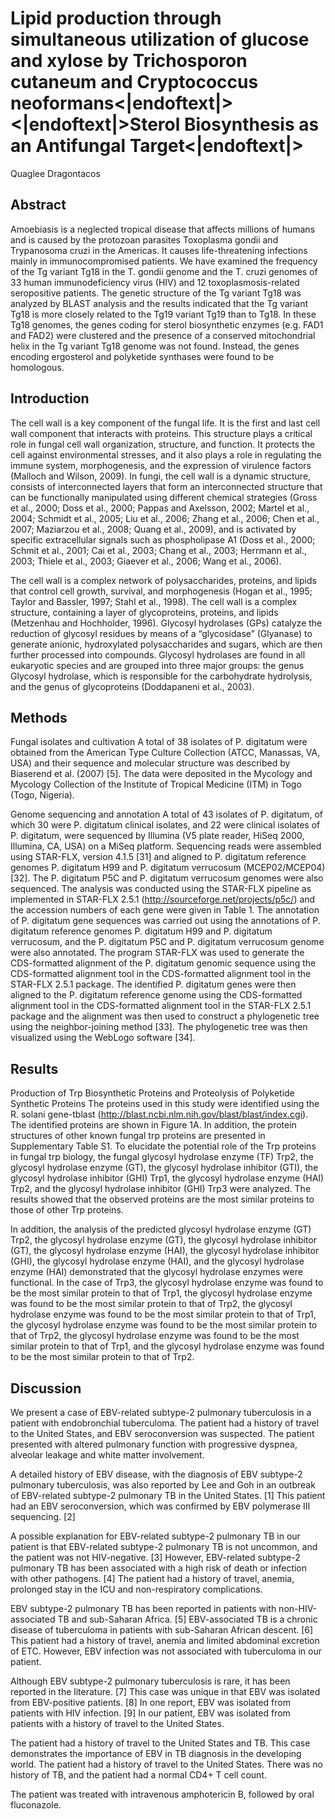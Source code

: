 # Lipid production through simultaneous utilization of glucose and xylose by Trichosporon cutaneum and Cryptococcus neoformans<|endoftext|><|endoftext|>Sterol Biosynthesis as an Antifungal Target<|endoftext|>
Quaglee Dragontacos


## Abstract
Amoebiasis is a neglected tropical disease that affects millions of humans and is caused by the protozoan parasites Toxoplasma gondii and Trypanosoma cruzi in the Americas. It causes life-threatening infections mainly in immunocompromised patients. We have examined the frequency of the Tg variant Tg18 in the T. gondii genome and the T. cruzi genomes of 33 human immunodeficiency virus (HIV) and 12 toxoplasmosis-related seropositive patients. The genetic structure of the Tg variant Tg18 was analyzed by BLAST analysis and the results indicated that the Tg variant Tg18 is more closely related to the Tg19 variant Tg19 than to Tg18. In these Tg18 genomes, the genes coding for sterol biosynthetic enzymes (e.g. FAD1 and FAD2) were clustered and the presence of a conserved mitochondrial helix in the Tg variant Tg18 genome was not found. Instead, the genes encoding ergosterol and polyketide synthases were found to be homologous.


## Introduction
The cell wall is a key component of the fungal life. It is the first and last cell wall component that interacts with proteins. This structure plays a critical role in fungal cell wall organization, structure, and function. It protects the cell against environmental stresses, and it also plays a role in regulating the immune system, morphogenesis, and the expression of virulence factors (Malloch and Wilson, 2009). In fungi, the cell wall is a dynamic structure, consists of interconnected layers that form an interconnected structure that can be functionally manipulated using different chemical strategies (Gross et al., 2000; Doss et al., 2000; Pappas and Axelsson, 2002; Martel et al., 2004; Schmidt et al., 2005; Liu et al., 2006; Zhang et al., 2006; Chen et al., 2007; Maziarzou et al., 2008; Quang et al., 2009), and is activated by specific extracellular signals such as phospholipase A1 (Doss et al., 2000; Schmit et al., 2001; Cai et al., 2003; Chang et al., 2003; Herrmann et al., 2003; Thiele et al., 2003; Giaever et al., 2006; Wang et al., 2006).

The cell wall is a complex network of polysaccharides, proteins, and lipids that control cell growth, survival, and morphogenesis (Hogan et al., 1995; Taylor and Bassler, 1997; Stahl et al., 1998). The cell wall is a complex structure, containing a layer of glycoproteins, proteins, and lipids (Metzenhau and Hochholder, 1996). Glycosyl hydrolases (GPs) catalyze the reduction of glycosyl residues by means of a “glycosidase” (Glyanase) to generate anionic, hydroxylated polysaccharides and sugars, which are then further processed into compounds. Glycosyl hydrolases are found in all eukaryotic species and are grouped into three major groups: the genus Glycosyl hydrolase, which is responsible for the carbohydrate hydrolysis, and the genus of glycoproteins (Doddapaneni et al., 2003).


## Methods
Fungal isolates and cultivation
A total of 38 isolates of P. digitatum were obtained from the American Type Culture Collection (ATCC, Manassas, VA, USA) and their sequence and molecular structure was described by Biaserend et al. (2007) [5]. The data were deposited in the Mycology and Mycology Collection of the Institute of Tropical Medicine (ITM) in Togo (Togo, Nigeria).

Genome sequencing and annotation
A total of 43 isolates of P. digitatum, of which 30 were P. digitatum clinical isolates, and 22 were clinical isolates of P. digitatum, were sequenced by Illumina (V5 plate reader, HiSeq 2000, Illumina, CA, USA) on a MiSeq platform. Sequencing reads were assembled using STAR-FLX, version 4.1.5 [31] and aligned to P. digitatum reference genomes P. digitatum H99 and P. digitatum verrucosum (MCEP02/MCEP04) [32]. The P. digitatum P5C and P. digitatum verrucosum genomes were also sequenced. The analysis was conducted using the STAR-FLX pipeline as implemented in STAR-FLX 2.5.1 (http://sourceforge.net/projects/p5c/) and the accession numbers of each gene were given in Table 1. The annotation of P. digitatum gene sequences was carried out using the annotations of P. digitatum reference genomes P. digitatum H99 and P. digitatum verrucosum, and the P. digitatum P5C and P. digitatum verrucosum genome were also annotated. The program STAR-FLX was used to generate the CDS-formatted alignment of the P. digitatum genomic sequence using the CDS-formatted alignment tool in the CDS-formatted alignment tool in the STAR-FLX 2.5.1 package. The identified P. digitatum genes were then aligned to the P. digitatum reference genome using the CDS-formatted alignment tool in the CDS-formatted alignment tool in the STAR-FLX 2.5.1 package and the alignment was then used to construct a phylogenetic tree using the neighbor-joining method [33]. The phylogenetic tree was then visualized using the WebLogo software [34].


## Results
Production of Trp Biosynthetic Proteins and Proteolysis of Polyketide Synthetic Proteins
The proteins used in this study were identified using the R. solani gene-tblast (http://blast.ncbi.nlm.nih.gov/blast/blast/index.cgi). The identified proteins are shown in Figure 1A. In addition, the protein structures of other known fungal trp proteins are presented in Supplementary Table S1. To elucidate the potential role of the Trp proteins in fungal trp biology, the fungal glycosyl hydrolase enzyme (TF) Trp2, the glycosyl hydrolase enzyme (GT), the glycosyl hydrolase inhibitor (GTI), the glycosyl hydrolase inhibitor (GHI) Trp1, the glycosyl hydrolase enzyme (HAI) Trp2, and the glycosyl hydrolase inhibitor (GHI) Trp3 were analyzed. The results showed that the observed proteins are the most similar proteins to those of other Trp proteins.

In addition, the analysis of the predicted glycosyl hydrolase enzyme (GT) Trp2, the glycosyl hydrolase enzyme (GT), the glycosyl hydrolase inhibitor (GT), the glycosyl hydrolase enzyme (HAI), the glycosyl hydrolase inhibitor (GHI), the glycosyl hydrolase enzyme (HAI), and the glycosyl hydrolase enzyme (HAI) demonstrated that the glycosyl hydrolase enzymes were functional. In the case of Trp3, the glycosyl hydrolase enzyme was found to be the most similar protein to that of Trp1, the glycosyl hydrolase enzyme was found to be the most similar protein to that of Trp2, the glycosyl hydrolase enzyme was found to be the most similar protein to that of Trp1, the glycosyl hydrolase enzyme was found to be the most similar protein to that of Trp2, the glycosyl hydrolase enzyme was found to be the most similar protein to that of Trp1, and the glycosyl hydrolase enzyme was found to be the most similar protein to that of Trp2.


## Discussion
We present a case of EBV-related subtype-2 pulmonary tuberculosis in a patient with endobronchial tuberculoma. The patient had a history of travel to the United States, and EBV seroconversion was suspected. The patient presented with altered pulmonary function with progressive dyspnea, alveolar leakage and white matter involvement.

A detailed history of EBV disease, with the diagnosis of EBV subtype-2 pulmonary tuberculosis, was also reported by Lee and Goh in an outbreak of EBV-related subtype-2 pulmonary TB in the United States. [1] This patient had an EBV seroconversion, which was confirmed by EBV polymerase III sequencing. [2]

A possible explanation for EBV-related subtype-2 pulmonary TB in our patient is that EBV-related subtype-2 pulmonary TB is not uncommon, and the patient was not HIV-negative. [3] However, EBV-related subtype-2 pulmonary TB has been associated with a high risk of death or infection with other pathogens. [4] The patient had a history of travel, anemia, prolonged stay in the ICU and non-respiratory complications.

EBV subtype-2 pulmonary TB has been reported in patients with non-HIV-associated TB and sub-Saharan Africa. [5] EBV-associated TB is a chronic disease of tuberculoma in patients with sub-Saharan African descent. [6] This patient had a history of travel, anemia and limited abdominal excretion of ETC. However, EBV infection was not associated with tuberculoma in our patient.

Although EBV subtype-2 pulmonary tuberculosis is rare, it has been reported in the literature. [7] This case was unique in that EBV was isolated from EBV-positive patients. [8] In one report, EBV was isolated from patients with HIV infection. [9] In our patient, EBV was isolated from patients with a history of travel to the United States.

The patient had a history of travel to the United States and TB. This case demonstrates the importance of EBV in TB diagnosis in the developing world. The patient had a history of travel to the United States. There was no history of TB, and the patient had a normal CD4+ T cell count.

The patient was treated with intravenous amphotericin B, followed by oral fluconazole.

